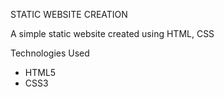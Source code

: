 STATIC WEBSITE CREATION

A simple static website created using HTML, CSS


Technologies Used
* HTML5
* CSS3
